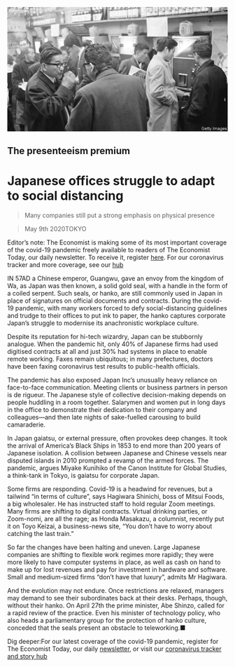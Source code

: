 ![](./images/20200509_WBP002_0.jpg)

## The presenteeism premium

# Japanese offices struggle to adapt to social distancing

> Many companies still put a strong emphasis on physical presence

> May 9th 2020TOKYO

Editor’s note: The Economist is making some of its most important coverage of the covid-19 pandemic freely available to readers of The Economist Today, our daily newsletter. To receive it, register [here](https://www.economist.com//newslettersignup). For our coronavirus tracker and more coverage, see our [hub](https://www.economist.com//coronavirus)

IN 57AD a Chinese emperor, Guangwu, gave an envoy from the kingdom of Wa, as Japan was then known, a solid gold seal, with a handle in the form of a coiled serpent. Such seals, or hanko, are still commonly used in Japan in place of signatures on official documents and contracts. During the covid-19 pandemic, with many workers forced to defy social-distancing guidelines and trudge to their offices to put ink to paper, the hanko captures corporate Japan’s struggle to modernise its anachronistic workplace culture.

Despite its reputation for hi-tech wizardry, Japan can be stubbornly analogue. When the pandemic hit, only 40% of Japanese firms had used digitised contracts at all and just 30% had systems in place to enable remote working. Faxes remain ubiquitous; in many prefectures, doctors have been faxing coronavirus test results to public-health officials.

The pandemic has also exposed Japan Inc’s unusually heavy reliance on face-to-face communication. Meeting clients or business partners in person is de rigueur. The Japanese style of collective decision-making depends on people huddling in a room together. Salarymen and women put in long days in the office to demonstrate their dedication to their company and colleagues—and then late nights of sake-fuelled carousing to build camaraderie.

In Japan gaiatsu, or external pressure, often provokes deep changes. It took the arrival of America’s Black Ships in 1853 to end more than 200 years of Japanese isolation. A collision between Japanese and Chinese vessels near disputed islands in 2010 prompted a revamp of the armed forces. The pandemic, argues Miyake Kunihiko of the Canon Institute for Global Studies, a think-tank in Tokyo, is gaiatsu for corporate Japan.

Some firms are responding. Covid-19 is a headwind for revenues, but a tailwind “in terms of culture”, says Hagiwara Shinichi, boss of Mitsui Foods, a big wholesaler. He has instructed staff to hold regular Zoom meetings. Many firms are shifting to digital contracts. Virtual drinking parties, or Zoom-nomi, are all the rage; as Honda Masakazu, a columnist, recently put it on Toyo Keizai, a business-news site, “You don’t have to worry about catching the last train.”

So far the changes have been halting and uneven. Large Japanese companies are shifting to flexible work regimes more rapidly; they were more likely to have computer systems in place, as well as cash on hand to make up for lost revenues and pay for investment in hardware and software. Small and medium-sized firms “don’t have that luxury”, admits Mr Hagiwara.

And the evolution may not endure. Once restrictions are relaxed, managers may demand to see their subordinates back at their desks. Perhaps, though, without their hanko. On April 27th the prime minister, Abe Shinzo, called for a rapid review of the practice. Even his minister of technology policy, who also heads a parliamentary group for the protection of hanko culture, conceded that the seals present an obstacle to teleworking.■

Dig deeper:For our latest coverage of the covid-19 pandemic, register for The Economist Today, our daily [newsletter](https://www.economist.com//newslettersignup), or visit our [coronavirus tracker and story hub](https://www.economist.com//coronavirus)